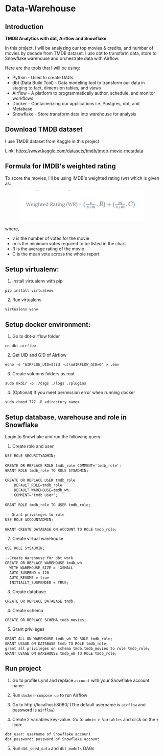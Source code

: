 # Data-Warehouse

## Introduction
**TMDB Analytics with dbt, Airflow and Snowflake**

In this project, I will be analyzing our top movies & credits, and number of movies by decade from TMDB dataset. I use dbt to transform data, store to Snowflake warehouse and orchestrate data with Airflow.

Here are the tools that I will be using:

* Python - Used to create DAGs
* dbt (Data Build Tool) - Data modeling tool to transform our data in staging to fact, dimension tables, and views
* Airflow - A platform to programmatically author, schedule, and monitor workflows
* Docker - Containerizing our applications i.e. Postgres, dbt, and Metabase
* Snowflake - Store transform data into warehouse for analysis

## Download TMDB dataset

I use TMDB dataset from Kaggle in this project

Link: https://www.kaggle.com/datasets/tmdb/tmdb-movie-metadata

## Formula for IMDB's weighted rating 

To score the movies, I'll be using IMDB's weighted rating (wr) which is given as:

<p align="center">
  <img height="100" src="dbt-airflow/formula/IMDB's weighted rating.png">

where,

* v is the number of votes for the movie
* m is the minimum votes required to be listed in the chart
* R is the average rating of the movie
* C is the mean vote across the whole report

## Setup virtualenv:
1. Install virtualenv with pip
```
pip install virtualenv
```

2. Run virtualenv
```
virtualenv venv
```

## Setup docker environment:
1. Go to dbt-airflow folder
```
cd dbt-airflow
```

2. Get UID and GID of Airflow
```
echo -e "AIRFLOW_UID=$(id -u)\nAIRFLOW_GID=0" > .env
```

3. Create volumns folders as root 
```
sudo mkdir -p ./dags ./logs ./plugins
```

4. (Optional) If you meet permission error when running docker
```
sudo chmod 777 -R <directory_name>
```

## Setup database, warehouse and role in Snowflake

Login to Snowflake and run the following query

1. Create role and user
```
USE ROLE SECURITYADMIN;

CREATE OR REPLACE ROLE tmdb_role COMMENT='tmdb_role';
GRANT ROLE tmdb_role TO ROLE SYSADMIN;

CREATE OR REPLACE USER tmdb_role 
	DEFAULT_ROLE=tmdb_role
	DEFAULT_WAREHOUSE=tmdb_wh
	COMMENT='tmdb User';
    
GRANT ROLE tmdb_role TO USER tmdb_role;

-- Grant privileges to role
USE ROLE ACCOUNTADMIN;

GRANT CREATE DATABASE ON ACCOUNT TO ROLE tmdb_role;
```

2. Create virtual warehouse
```
USE ROLE SYSADMIN;

--Create Warehouse for dbt work
CREATE OR REPLACE WAREHOUSE tmdb_wh
  WITH WAREHOUSE_SIZE = 'XSMALL'
  AUTO_SUSPEND = 120
  AUTO_RESUME = true
  INITIALLY_SUSPENDED = TRUE;
```

3. Create database
```
CREATE OR REPLACE DATABASE tmdb;
```

4. Create schema
```
CREATE OR REPLACE SCHEMA tmdb_movies;
```

5. Grant privileges 
```
GRANT ALL ON WAREHOUSE tmdb_wh TO ROLE tmdb_role;
GRANT USAGE ON DATABASE tmdb TO ROLE tmdb_role;
grant all privileges on schema tmdb.tmdb_movies to role tmdb_role;
GRANT USAGE ON WAREHOUSE tmdb_wh TO ROLE tmdb_role;
```

## Run project

1. Go to profiles.yml and replace `account` with your Snowflake account name 

2. Run `docker-compose up` to run Airflow

3. Go to http://localhost:8080/ (The default username is `airflow` and password is `airflow`)

4. Create 2 variables key-value. Go to `admin > Variables` and click on the `+` icon:
```
dbt_user: username of Snowflake account
dbt_password: password of Snowflake account
```

5. Run `dbt_seed_data` and `dbt_models` DAGs 